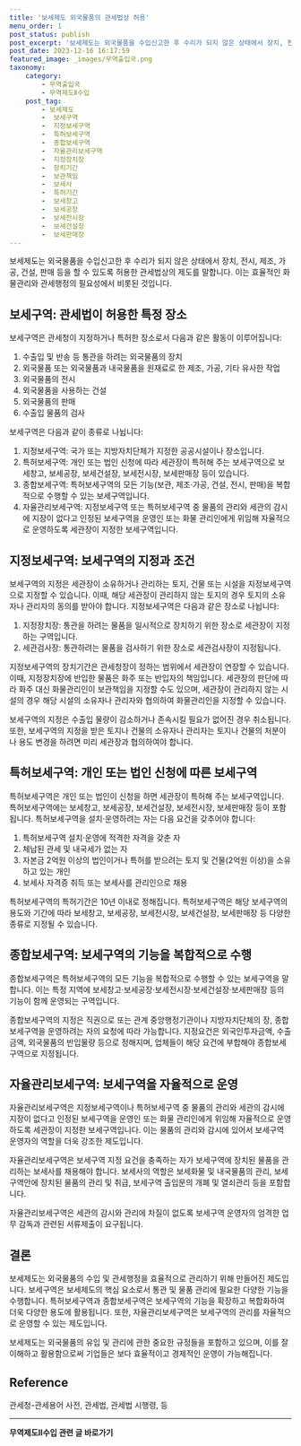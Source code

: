 ```yaml
---
title: '보세제도 외국물품의 관세법상 허용'
menu_order: 1
post_status: publish
post_excerpt: '보세제도는 외국물품을 수입신고한 후 수리가 되지 않은 상태에서 장치, 전시, 제조, 가공, 건설, 판매 등을 할 수 있도록 허용한 관세법상의 제도를 말합니다. 이는 효율적인 화물관리와 관세행정의 필요성에서 비롯된 것입니다.'
post_date: 2023-12-16 16:17:59
featured_image: _images/무역출입국.png
taxonomy:
    category:
        - 무역출입국
        - 무역제도Ⅱ수입
    post_tag:
        - 보세제도
        -  보세구역
        -  지정보세구역
        -  특허보세구역
        -  종합보세구역
        -  자율관리보세구역
        -  지정장치장
        -  장치기간
        -  보관책임
        -  보세사
        -  특허기간
        -  보세창고
        -  보세공장
        -  보세전시장
        -  보세건설장
        -  보세판매장
---
```



보세제도는 외국물품을 수입신고한 후 수리가 되지 않은 상태에서 장치, 전시, 제조, 가공, 건설, 판매 등을 할 수 있도록 허용한 관세법상의 제도를 말합니다. 이는 효율적인 화물관리와 관세행정의 필요성에서 비롯된 것입니다.

## 보세구역: 관세법이 허용한 특정 장소

보세구역은 관세청이 지정하거나 특허한 장소로서 다음과 같은 활동이 이루어집니다:

1. 수출입 및 반송 등 통관을 하려는 외국물품의 장치
2. 외국물품 또는 외국물품과 내국물품을 원재료로 한 제조, 가공, 기타 유사한 작업
3. 외국물품의 전시
4. 외국물품을 사용하는 건설
5. 외국물품의 판매
6. 수출입 물품의 검사

보세구역은 다음과 같이 종류로 나뉩니다:

1. 지정보세구역: 국가 또는 지방자치단체가 지정한 공공시설이나 장소입니다.
2. 특허보세구역: 개인 또는 법인 신청에 따라 세관장이 특허해 주는 보세구역으로 보세창고, 보세공장, 보세건설장, 보세전시장, 보세판매장 등이 있습니다.
3. 종합보세구역: 특허보세구역의 모든 기능(보관, 제조·가공, 건설, 전시, 판매)을 복합적으로 수행할 수 있는 보세구역입니다.
4. 자율관리보세구역: 지정보세구역 또는 특허보세구역 중 물품의 관리와 세관의 감시에 지장이 없다고 인정된 보세구역을 운영인 또는 화물 관리인에게 위임해 자율적으로 운영하도록 세관장이 지정한 보세구역입니다.

## 지정보세구역: 보세구역의 지정과 조건

보세구역의 지정은 세관장이 소유하거나 관리하는 토지, 건물 또는 시설을 지정보세구역으로 지정할 수 있습니다. 이때, 해당 세관장이 관리하지 않는 토지의 경우 토지의 소유자나 관리자의 동의를 받아야 합니다. 지정보세구역은 다음과 같은 장소로 나뉩니다:

1. 지정장치장: 통관을 하려는 물품을 일시적으로 장치하기 위한 장소로 세관장이 지정하는 구역입니다.
2. 세관검사장: 통관하려는 물품을 검사하기 위한 장소로 세관검사장이 지정됩니다.

지정보세구역의 장치기간은 관세청장이 정하는 범위에서 세관장이 연장할 수 있습니다. 이때, 지정장치장에 반입한 물품은 화주 또는 반입자의 책임입니다. 세관장의 판단에 따라 화주 대신 화물관리인이 보관책임을 지정할 수도 있으며, 세관장이 관리하지 않는 시설의 경우 해당 시설의 소유자나 관리자와 협의하여 화물관리인을 지정할 수 있습니다.

보세구역의 지정은 수출입 물량이 감소하거나 존속시킬 필요가 없어진 경우 취소됩니다. 또한, 보세구역의 지정을 받은 토지나 건물의 소유자나 관리자는 토지나 건물의 처분이나 용도 변경을 하려면 미리 세관장과 협의하여야 합니다.

## 특허보세구역: 개인 또는 법인 신청에 따른 보세구역

특허보세구역은 개인 또는 법인이 신청을 하면 세관장이 특허해 주는 보세구역입니다. 특허보세구역에는 보세창고, 보세공장, 보세건설장, 보세전시장, 보세판매장 등이 포함됩니다. 특허보세구역을 설치·운영하려는 자는 다음 요건을 갖추어야 합니다:

1. 특허보세구역 설치·운영에 적격한 자격을 갖춘 자
2. 체납된 관세 및 내국세가 없는 자
3. 자본금 2억원 이상의 법인이거나 특허를 받으려는 토지 및 건물(2억원 이상)을 소유하고 있는 개인
4. 보세사 자격증 취득 또는 보세사를 관리인으로 채용

특허보세구역의 특허기간은 10년 이내로 정해집니다. 특허보세구역은 해당 보세구역의 용도와 기간에 따라 보세창고, 보세공장, 보세전시장, 보세건설장, 보세판매장 등 다양한 종류로 지정될 수 있습니다.

## 종합보세구역: 보세구역의 기능을 복합적으로 수행

종합보세구역은 특허보세구역의 모든 기능을 복합적으로 수행할 수 있는 보세구역을 말합니다. 이는 특정 지역에 보세창고·보세공장·보세전시장·보세건설장·보세판매장 등의 기능이 함께 운영되는 구역입니다.

종합보세구역의 지정은 직권으로 또는 관계 중앙행정기관이나 지방자치단체의 장, 종합보세구역을 운영하려는 자의 요청에 따라 가능합니다. 지정요건은 외국인투자금액, 수출금액, 외국물품의 반입물량 등으로 정해지며, 업체들이 해당 요건에 부합해야 종합보세구역으로 지정됩니다.

## 자율관리보세구역: 보세구역을 자율적으로 운영

자율관리보세구역은 지정보세구역이나 특허보세구역 중 물품의 관리와 세관의 감시에 지장이 없다고 인정된 보세구역을 운영인 또는 화물 관리인에게 위임해 자율적으로 운영하도록 세관장이 지정한 보세구역입니다. 이는 물품의 관리와 감시에 있어서 보세구역 운영자의 역할을 더욱 강조한 제도입니다.

자율관리보세구역은 보세구역 지정 요건을 충족하는 자가 보세구역에 장치된 물품을 관리하는 보세사를 채용해야 합니다. 보세사의 역할은 보세화물 및 내국물품의 관리, 보세구역안에 장치된 물품의 관리 및 취급, 보세구역 출입문의 개폐 및 열쇠관리 등을 포함합니다.

자율관리보세구역은 세관의 감시와 관리에 차질이 없도록 보세구역 운영자의 엄격한 업무 감독과 관련된 서류제출이 요구됩니다.

## 결론

보세제도는 외국물품의 수입 및 관세행정을 효율적으로 관리하기 위해 만들어진 제도입니다. 보세구역은 보세제도의 핵심 요소로서 통관 및 물품 관리에 필요한 다양한 기능을 수행합니다. 특허보세구역과 종합보세구역은 보세구역의 기능을 확장하고 복합화하여 더욱 다양한 용도에 활용됩니다. 또한, 자율관리보세구역은 보세구역의 관리를 자율적으로 운영할 수 있는 제도입니다.

보세제도는 외국물품의 유입 및 관리에 관한 중요한 규정들을 포함하고 있으며, 이를 잘 이해하고 활용함으로써 기업들은 보다 효율적이고 경제적인 운영이 가능해집니다.

## Reference

관세청-관세용어 사전, 관세법, 관세법 시행령, 등
<!-- wp:separator -->
<hr class="wp-block-separator has-alpha-channel-opacity"/>
<!-- /wp:separator -->

<!-- wp:group {"backgroundColor":"base","layout":{"type":"constrained"}} -->
<div class="wp-block-group has-base-background-color has-background"><!-- wp:paragraph {"align":"center","fontSize":"medium"} -->
<p class="has-text-align-center has-large-font-size"><strong>무역제도Ⅱ수입 관련 글 바로가기</strong></p>
<!-- /wp:paragraph -->


<!-- wp:latest-posts
{"categories":[{"id":14432,"count":19,"description":"","link":"https://uknowlaw.com/category/%eb%ac%b4%ec%97%ad%ec%a0%9c%eb%8f%84%e2%85%b1%ec%88%98%ec%9e%85/","name":"무역제도Ⅱ수입","slug":"무역제도Ⅱ수입","taxonomy":"category","parent":0,"meta":[],"_links":{"self":[{"href":"https://uknowlaw.com/wp-json/wp/v2/categories/14432"}],"collection":[{"href":"https://uknowlaw.com/wp-json/wp/v2/categories"}],"about":[{"href":"https://uknowlaw.com/wp-json/wp/v2/taxonomies/category"}],"wp:post_type":[{"href":"https://uknowlaw.com/wp-json/wp/v2/posts?categories=14432"}],"curies":[{"name":"wp","href":"https://api.w.org/{rel}","templated":true}]}}],"postsToShow":100,"excerptLength":28,"postLayout":"grid","columns":2,"featuredImageAlign":"left","featuredImageSizeSlug":"large","fontSize":"small"} /--></div>
<!-- /wp:group -->